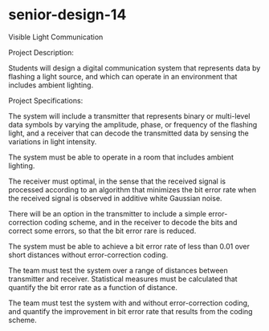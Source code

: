 # senior-design-14
Visible Light Communication


Project Description: 

Students  will design  a digital communication system that represents data by flashing a 
light source, and which can operate in an environment that includes ambient lighting. 


Project Specifications: 

The system will include a transmitter that represents binary or multi-level data symbols 
by varying the amplitude, phase, or frequency of the flashing light, and a receiver that 
can decode the transmitted data by sensing the variations in light intensity. 

The system must be able to operate in a room that includes ambient lighting. 

The  receiver  must  optimal,  in  the  sense  that  the  received  signal  is  processed 
according to an algorithm that minimizes the bit error rate when the received signal is 
observed in additive white Gaussian noise. 

There will be an option in the transmitter to include a simple error-correction coding 
scheme, and in the receiver to decode the bits and correct some errors, so that the bit 
error rare is reduced. 

The  system  must  be  able  to  achieve  a  bit  error  rate  of  less  than  0.01  over  short 
distances without error-correction coding. 

The  team  must  test  the  system  over  a  range  of  distances  between  transmitter  and 
receiver. Statistical measures must be calculated that quantify the bit error rate as a 
function of distance. 

The team must test the system with and without error-correction coding, and quantify 
the improvement in bit error rate that results from the coding scheme. 
